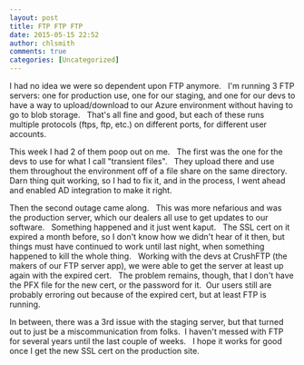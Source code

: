 ```yaml
---
layout: post
title: FTP FTP FTP
date: 2015-05-15 22:52
author: chlsmith
comments: true
categories: [Uncategorized]
---
```

I had no idea we were so dependent upon FTP anymore.   I'm running 3 FTP servers: one for production use, one for our staging, and one for our devs to have a way to upload/download to our Azure environment without having to go to blob storage.   That's all fine and good, but each of these runs multiple protocols (ftps, ftp, etc.) on different ports, for different user accounts.

This week I had 2 of them poop out on me.   The first was the one for the devs to use for what I call "transient files".   They upload there and use them throughout the environment off of a file share on the same directory.   Darn thing quit working, so I had to fix it, and in the process, I went ahead and enabled AD integration to make it right.

Then the second outage came along.   This was more nefarious and was the production server, which our dealers all use to get updates to our software.   Something happened and it just went kaput.   The SSL cert on it expired a month before, so I don't know how we didn't hear of it then, but things must have continued to work until last night, when something happened to kill the whole thing.   Working with the devs at CrushFTP (the makers of our FTP server app), we were able to get the server at least up again with the expired cert.   The problem remains, though, that I don't have the PFX file for the new cert, or the password for it.  Our users still are probably erroring out because of the expired cert, but at least FTP is running.

In between, there was a 3rd issue with the staging server, but that turned out to just be a miscommunication from folks.  I haven't messed with FTP for several years until the last couple of weeks.   I hope it works for good once I get the new SSL cert on the production site.
